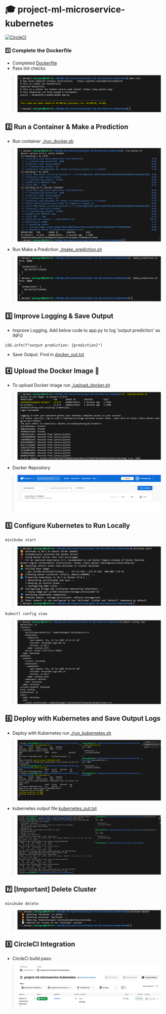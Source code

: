 # :mortar_board: project-ml-microservice-kubernetes 
[![CircleCI](https://dl.circleci.com/status-badge/img/gh/fuongcao/project-ml-microservice-kubernetes/tree/main.svg?style=svg)](https://dl.circleci.com/status-badge/redirect/gh/fuongcao/project-ml-microservice-kubernetes/tree/main)
### :one: Complete the Dockerfile
- Completed [Dockerfile](Dockerfile)
- Pass lint checks
>![make-lint](images/make-lint.png)

## :two: Run a Container & Make a Prediction
- Run container [./run_docker.sh](run_docker.sh)
>![run-container](images/run-docker.png)

- Run Make a Prediction [./make_prediction.sh](make_prediction.sh)
>![make-prediction](images/make-prediction.png)

## :three: Improve Logging & Save Output
- Improve Logging. Add below code to app.py to log 'output prediction' as INFO
```
LOG.info(f"output prediction: {prediction}")
```
- Save Output. Find in [docker_out.txt](output_txt_files/docker_out.txt)

## :four: Upload the Docker Image :rocket: 
- To upload Docker image run [./upload_docker.sh](upload_docker.sh)
>![upload-docker](images/upload-docker.png)
- Docker Repository
>![docker-repository](images/docker-repository.png)


## :five: Configure Kubernetes to Run Locally
```
minikube start
```
>![minikube-start](images/minikube-start.png)

```
kubectl config view
```
>![kubectl-config-view](images/kubectl-config-view.png)

## :six: Deploy with Kubernetes and Save Output Logs
- Deploy with Kubernetes run [./run_kubernetes.sh](run_kubernetes.sh)
>![run-kubernetes](images/run-kubernetes.png)
- kubernetes output file [kubernetes_out.txt](output_txt_files/kubernetes_out.txt)
>![kubernetes-output](images/kubernetes-output.png)

## :seven: [Important] Delete Cluster
```
minikube delete
```
>![minikube-delete](images/minikube-delete.png)


## :eight: CircleCI Integration
- CircleCi build pass:
>![circleci](images/circleci.png)

